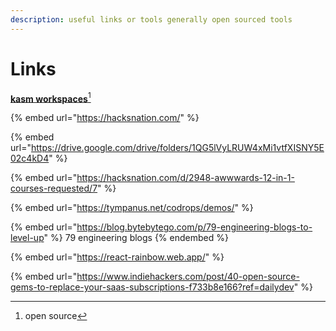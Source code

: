 ```yaml
---
description: useful links or tools generally open sourced tools
---
```


# Links



[**kasm workspaces**](#user-content-fn-1)[^1]



{% embed url="https://hacksnation.com/" %}

{% embed url="https://drive.google.com/drive/folders/1QG5lVyLRUW4xMi1vtfXISNY5E02c4kD4" %}

{% embed url="https://hacksnation.com/d/2948-awwwards-12-in-1-courses-requested/7" %}

{% embed url="https://tympanus.net/codrops/demos/" %}



{% embed url="https://blog.bytebytego.com/p/79-engineering-blogs-to-level-up" %}
79 engineering blogs
{% endembed %}



{% embed url="https://react-rainbow.web.app/" %}



{% embed url="https://www.indiehackers.com/post/40-open-source-gems-to-replace-your-saas-subscriptions-f733b8e166?ref=dailydev" %}



[^1]: open source
